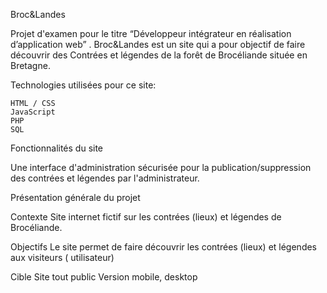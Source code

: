 Broc&Landes

Projet d'examen pour le titre “Développeur intégrateur en réalisation d’application web” . Broc&Landes est un site qui a pour objectif de faire découvrir des Contrées et légendes de la forêt de Brocéliande située en Bretagne.

Technologies utilisées pour ce site:

    HTML / CSS
    JavaScript
    PHP
    SQL

Fonctionnalités du site

Une interface d'administration sécurisée pour la publication/suppression des contrées et légendes par l'administrateur.

Présentation générale du projet

Contexte Site internet fictif sur les contrées (lieux) et légendes de Brocéliande.

Objectifs Le site permet de faire découvrir les contrées (lieux) et légendes aux visiteurs ( utilisateur)

Cible Site tout public Version mobile, desktop